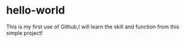 # hello-world
This is my first use of Github,I will learn the skill and function from this simple project!
